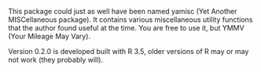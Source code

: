 This package could just as well have been named yamisc (Yet Another MISCellaneous package). It contains various miscellaneous utility functions that the  author found useful at the time. You are free to use it, but YMMV (Your Mileage May Vary).

Version 0.2.0 is developed built with R 3.5, older versions of R may or may not work (they probably will).
